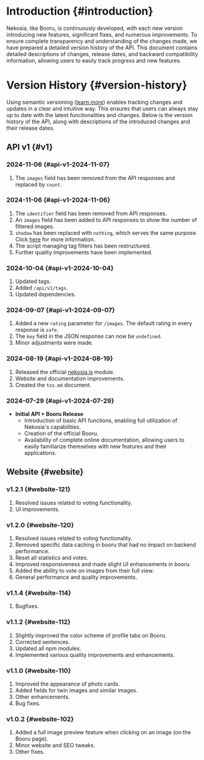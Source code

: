 [//]: # (Title: Changelog - Nekosia API Docs)
[//]: # (Description: Detailed version history of Nekosia API, including updates, new features, and compatibility notes.)
[//]: # (Tags: changelog, changelogs, nekosia changelog, nekosia api changelog, nekosia api version history, nekosia version history, nekosia api docs changelog, version history, api updates, nekosia updates)
[//]: # (Canonical: changelog)
[//]: # (Creation date: 2024-07-29)
[//]: # (Last update: 2024-11-07)
[//]: # (Contributors: N/A)

# Introduction {#introduction}
Nekosia, like Booru, is continuously developed, with each new version introducing new features, significant fixes, and numerous improvements.
To ensure complete transparency and understanding of the changes made, we have prepared a detailed version history of the API.
This document contains detailed descriptions of changes, release dates, and backward compatibility information, allowing users to easily track progress and new features.

# Version History {#version-history}
Using semantic versioning ([learn more](https://nekosia.cat/documentation?page=introduction)) enables tracking changes and updates in a clear and intuitive way.
This ensures that users can always stay up to date with the latest functionalities and changes.
Below is the version history of the API, along with descriptions of the introduced changes and their release dates.


## API v1 {#v1}

### 2024-11-06 {#api-v1-2024-11-07}
1. The `images` field has been removed from the API responses and replaced by `count`.

### 2024-11-06 {#api-v1-2024-11-06}
1. The `identifier` field has been removed from API responses.
2. An `images` field has been added to API responses to show the number of filtered images.
3. `shadow` has been replaced with `nothing`, which serves the same purpose. Click [here](https://nekosia.cat/documentation?page=api-endpoints#filters) for more information.
4. The script managing tag filters has been restructured.
5. Further quality improvements have been implemented.

### 2024-10-04 {#api-v1-2024-10-04}
1. Updated tags.
2. Added `/api/v1/tags`.
3. Updated dependencies.

### 2024-09-07 {#api-v1-2024-09-07}
1. Added a new `rating` parameter for `/images`. The default rating in every response is `safe`.
2. The `key` field in the JSON response can now be `undefined`.
3. Minor adjustments were made.

### 2024-08-19 {#api-v1-2024-08-19}
1. Released the official [nekosia.js](https://www.npmjs.com/package/nekosia.js) module.
2. Website and documentation improvements.
3. Created the `tos.md` document.

### 2024-07-29 {#api-v1-2024-07-29}
- **Initial API + Booru Release**
  - Introduction of basic API functions, enabling full utilization of Nekosia's capabilities.
  - Creation of the official Booru.
  - Availability of complete online documentation, allowing users to easily familiarize themselves with new features and their applications.


## Website {#website}

### v1.2.1 {#website-121}
1. Resolved issues related to voting functionality.
2. UI improvements.

### v1.2.0 {#website-120}
1. Resolved issues related to voting functionality.
2. Removed specific data caching in booru that had no impact on backend performance.
3. Reset all statistics and votes.
4. Improved responsiveness and made slight UI enhancements in booru.
5. Added the ability to vote on images from their full view.
6. General performance and quality improvements.

### v1.1.4 {#website-114}
1. Bugfixes.

### v1.1.2 {#website-112}
1. Slightly improved the color scheme of profile tabs on Booru.
2. Corrected sentences.
3. Updated all npm modules.
4. Implemented various quality improvements and enhancements.

### v1.1.0 {#website-110}
1. Improved the appearance of photo cards.
2. Added fields for twin images and similar images.
3. Other enhancements.
4. Bug fixes.

### v1.0.2 {#website-102}
1. Added a full image preview feature when clicking on an image (on the Booru page).
2. Minor website and SEO tweaks.
3. Other fixes.